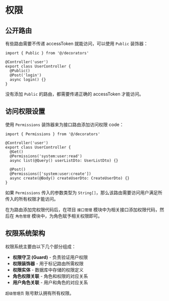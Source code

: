 # 权限

## 公开路由

有些路由需要不传递 accessToken 就能访问，可以使用 `Public`  装饰器：

``` ts{5}
import { Public } from '@/decorators'

@Controller('user')
export class UserController {
  @Public()
  @Post('login')
  async login() {}
}
```

没有添加 `Public` 的路由，都需要传递正确的 accessToken 才能访问。

## 访问权限设置

使用 `Permissions` 装饰器来为接口路由添加访问权限 code：

``` ts{6,10}
import { Permissions } from '@/decorators'

@Controller('user')
export class UserController {
  @Get()
  @Permissions('system:user:read')
  async list(@Query() userListDto: UserListDto) {}

  @Post()
  @Permissions(['system:user:create'])
  async create(@Body() createUserDto: CreateUserDto) {}
}
```

如果 `Permissions` 传入的参数类型为 `String[]`，那么该路由需要访问用户满足所传入的所有权限才能访问。

在为路由添加完权限代码后，在项目 `接口管理` 模块中为相关接口添加权限代码，然后在 `角色管理` 模块中，为角色赋予相关权限即可。

## 权限系统架构

权限系统主要由以下几个部分组成：

- **权限守卫 (Guard)** - 负责验证用户权限
- **权限装饰器** - 用于标记路由所需权限
- **权限实体** - 数据库中存储的权限定义
- **角色权限关联** - 角色和权限的对应关系
- **用户角色关联** - 用户和角色的对应关系

`超级管理员` 账号默认拥有所有权限。
